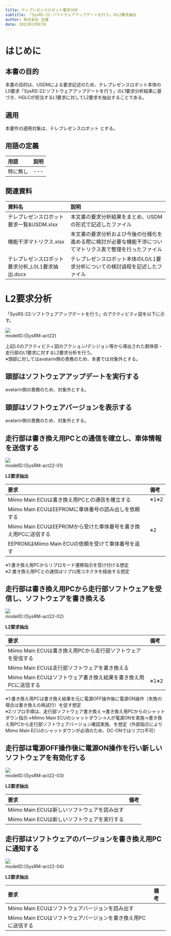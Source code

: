 ```yaml
---
title: テレプレゼンスロボット要求分析
subtitle: 「SysRS-22:ソフトウェアアップデートを行う」のL2要求抽出
author: 株式会社 豆蔵
date: 2022年3月07日
---
```

<!-- ↑表紙ページのための情報 -->

<div style="page-break-before:always"></div>

# はじめに

## 本書の目的

本書の目的は、USDMによる要求記述のため、テレプレゼンスロボット本体のL0要求「SysRS-22:ソフトウェアアップデートを行う」のL1要求分析結果に基づき、HGLCが担当するL1要求に対してL2要求を抽出することである。

## 適用

本要件の適用対象は、テレプレゼンスロボット とする。

## 用語の定義

|用語|説明|
|:---|:---|
|特に無し|---|

## 関連資料

|資料名|説明|
|:---|:---|
|テレプレゼンスロボット要求一覧&USDM.xlsx|本文書の要求分析結果をまとめ、USDMの形式で記述したファイル|
|機能干渉マトリクス.xlsx|本文書の要求分析および今後の仕様化を進める際に検討が必要な機能干渉についてマトリクス表で整理を行ったファイル|
|テレプレゼンスロボット要求分析_L0L1要求抽出.docx|テレプレゼンスロボット本体のL0/L1要求分析についての検討過程を記述したファイル|


<div style="page-break-before:always"></div>

# L2要求分析

「SysRS-22:ソフトウェアアップデートを行う」のアクティビティ図を以下に示す。



![](.images/activity/software_update.png)  
modelID:{SysRM-act22}

上記L0のアクティビティ図のアクション/デシジョン等から導出された胴体部・走行部のL1要求に対するL2要求分析を行う。  
※頭部に対してはavatarin側の責務のため、本書では対象外とする。

<div style="page-break-before:always"></div>

## 頭部はソフトウェアアップデートを実行する

avatarin側の責務のため、対象外とする。

<div style="page-break-before:always"></div>

## 頭部はソフトウェアバージョンを表示する

avatarin側の責務のため、対象外とする。

<div style="page-break-before:always"></div>

## 走行部は書き換え用PCとの通信を確立し、車体情報を送信する

![](.images/activity/software_update/act01.png)  
modelID:{SysRM-act22-01}

**L2要求抽出**

|要求|備考|
|:---|:---|
|Miimo Main ECUは書き換え用PCとの通信を確立する|※1※2|
|Miimo Main ECUはEEPROMに車体番号の読み出しを依頼する||
|Miimo Main ECUはEEPROMから受けた車体番号を書き換え用PCに送信する|※2|
|EEPROMはMiimo Main ECUの依頼を受けて車体番号を返す||
※1:書き換え用PCからリプロモード遷移指示を受け付ける想定  
※2:書き換え用PCとの通信はリプロ用コネクタを経由する想定

<div style="page-break-before:always"></div>

## 走行部は書き換え用PCから走行部ソフトウェアを受信し、ソフトウェアを書き換える

![](.images/activity/software_update/act02.png)  
modelID:{SysRM-act22-02}

**L2要求抽出**

|要求|備考|
|:---|:---|
|Miimo Main ECUは書き換え用PCから走行部ソフトウェアを受信する||
|Miimo Main ECUは走行部ソフトウェアを書き換える||
|Miimo Main ECUはソフトウェア書き換え結果を書き換え用PCに送信する|※1※2|
※1:書き換え用PCは書き換え結果を元に電源OFF操作後に電源ON操作（失敗の場合は書き換えの再試行）を促す想定  
※2:リプロ手順は、走行部ソフトウェア書き換え→書き換え用PCからのシャットダウン指示→Miimo Main ECUのシャットダウン→人が電源ONを実施→書き換え用PCから走行部ソフトウェアバージョン確認実施、を想定（外部指示によりMiimo Main ECUのシャットダウンが必須のため、DC-ONではリプロ不可）

<div style="page-break-before:always"></div>

## 走行部は電源OFF操作後に電源ON操作を行い新しいソフトウェアを有効化する

![](.images/activity/software_update/act03.png)  
modelID:{SysRM-act22-03}

**L2要求抽出**

|要求|備考|
|:---|:---|
|Miimo Main ECUは新しいソフトウェアを読み出す||
|Miimo Main ECUは新しいソフトウェアを実行する||

<div style="page-break-before:always"></div>

## 走行部はソフトウェアのバージョンを書き換え用PCに通知する

![](.images/activity/software_update/act04.png)  
modelID:{SysRM-act22-04}

**L2要求抽出**

|要求|備考|
|:---|:---|
|Miimo Main ECUはソフトウェアバージョンを読み出す||
|Miimo Main ECUはソフトウェアバージョンを書き換え用PCに送信する||

